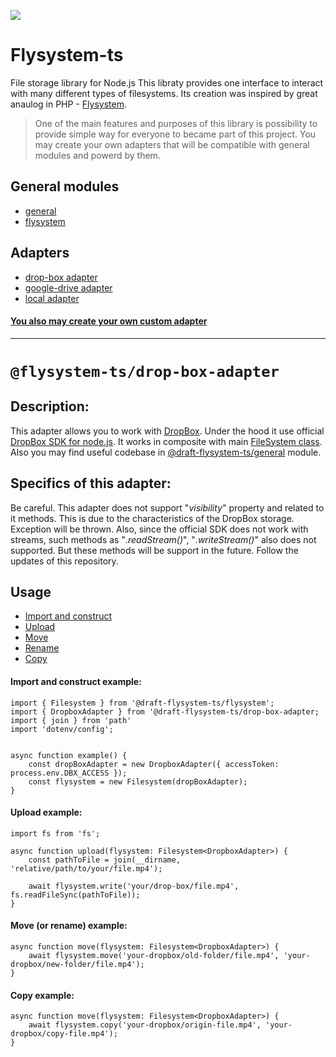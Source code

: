 ![](https://progress-bar.dev/40/?title=in_progress)

# Flysystem-ts
File storage library for Node.js
This libraty provides one interface to interact with many different types of filesystems.
Its creation was inspired by great anaulog in PHP - [Flysystem](https://flysystem.thephpleague.com/docs/).

> One of the main features and purposes of this library is possibility to provide simple way for everyone to became part of this project. You may create your own adapters that will be compatible with general modules and powerd by them.

## General modules
* [general](#TODO)
* [flysystem](#TODO)

## Adapters
* [drop-box adapter](#flysystem-tsdrop-box-adapter)
* [google-drive adapter](#TODO)
* [local adapter](#TODO)

#### [You also may create your own custom adapter](#TODO)

---

# `@flysystem-ts/drop-box-adapter`

## Description:
This adapter allows you to work with [DropBox](https://www.dropbox.com/home).
Under the hood it use official [DropBox SDK for node.js](https://dropbox.github.io/dropbox-sdk-js/Dropbox.html).
It works in composite with main [FileSystem class](#TODO). Also you may find useful codebase in [@draft-flysystem-ts/general](#TODO) module.

## Specifics of this adapter:
Be careful. This adapter does not support "_visibility_" property and related to it methods. This is due to the characteristics of the DropBox storage. Exception will be thrown. Also, since the official SDK does not work with streams, such methods as "_.readStream()_", "_.writeStream()_" also does not supported. But these methods will be support in the future. Follow the updates of this repository.

## Usage
* [Import and construct](#import-and-construct-example)
* [Upload](#upload-example)
* [Move](#move-example)
* [Rename](#move-example)
* [Copy](#copy-example)

#### Import and construct example:
```
import { Filesystem } from '@draft-flysystem-ts/flysystem';
import { DropboxAdapter } from '@draft-flysystem-ts/drop-box-adapter;
import { join } from 'path'
import 'dotenv/config';


async function example() {
    const dropBoxAdapter = new DropboxAdapter({ accessToken: process.env.DBX_ACCESS });
    const flysystem = new Filesystem(dropBoxAdapter);
}
```

#### Upload example:
```
import fs from 'fs';

async function upload(flysystem: Filesystem<DropboxAdapter>) {
    const pathToFile = join(__dirname, 'relative/path/to/your/file.mp4');

    await flysystem.write('your/drop-box/file.mp4', fs.readFileSync(pathToFile));
}
```

#### Move (or rename) example:
```
async function move(flysystem: Filesystem<DropboxAdapter>) {
    await flysystem.move('your-dropbox/old-folder/file.mp4', 'your-dropbox/new-folder/file.mp4');
}
```
#### Copy example:
```
async function move(flysystem: Filesystem<DropboxAdapter>) {
    await flysystem.copy('your-dropbox/origin-file.mp4', 'your-dropbox/copy-file.mp4');
}
```
